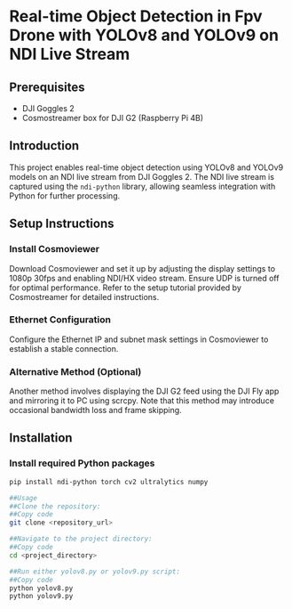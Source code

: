 # **Real-time Object Detection in Fpv Drone with YOLOv8 and YOLOv9 on NDI Live Stream**

## Prerequisites
- DJI Goggles 2
- Cosmostreamer box for DJI G2 (Raspberry Pi 4B)

## Introduction
This project enables real-time object detection using YOLOv8 and YOLOv9 models on an NDI live stream from DJI Goggles 2. The NDI live stream is captured using the `ndi-python` library, allowing seamless integration with Python for further processing.

## Setup Instructions
### Install Cosmoviewer
Download Cosmoviewer and set it up by adjusting the display settings to 1080p 30fps and enabling NDI/HX video stream. Ensure UDP is turned off for optimal performance. Refer to the setup tutorial provided by Cosmostreamer for detailed instructions.

### Ethernet Configuration
Configure the Ethernet IP and subnet mask settings in Cosmoviewer to establish a stable connection.

### Alternative Method (Optional)
Another method involves displaying the DJI G2 feed using the DJI Fly app and mirroring it to PC using scrcpy. Note that this method may introduce occasional bandwidth loss and frame skipping.

## Installation
### Install required Python packages
```bash
pip install ndi-python torch cv2 ultralytics numpy

##Usage
##Clone the repository:
##Copy code
git clone <repository_url>

##Navigate to the project directory:
##Copy code
cd <project_directory>

##Run either yolov8.py or yolov9.py script:
##Copy code
python yolov8.py
python yolov9.py
